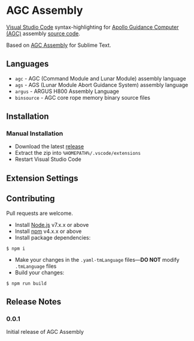 # AGC Assembly
[Visual Studio Code][0] syntax-highlighting for
[Apollo Guidance Computer (AGC)][1] assembly [source code][2].

Based on [AGC Assembly][3] for Sublime Text.

## Languages

- `agc` - AGC (Command Module and Lunar Module) assembly language
- `ags` - AGS (Lunar Module Abort Guidance System) assembly language
- `argus` - ARGUS H800 Assembly Language
- `binsource` - AGC core rope memory binary source files

## Installation
<!--
### [Package Control][3]

 - Command Palette (OS X: `Cmd-Shift-P`, Linux/Windows: `Ctrl-Shift-P`)
 - Select `Package Control: Install Package`.
 - Select `AGC Assembly`

Package Control will automatically keep `AGC Assembly` up to date.

## Suggested Settings

Included are suggested settings files for the three supported filetypes.
Current [VirtualAGC][1] project conventions are to use hard tabs every 8
columns when entering source.

```
{
    "tab_size": 8,
    "translate_tabs_to_spaces": false,
    "use_tab_stops": true,
    "detect_indentation": false,
    "auto_indent": true,
    "smart_indent": false,
    "indent_to_bracket": false,
    "trim_automatic_white_space": false,
    "tab_completion": false
}
```

You can set the language-specific settings by opening an AGC/AGS source file
and selecting `Sublime Text` > `Preferences` > `Settings - Syntax-Specific`.
-->
### Manual Installation

- Download the latest [release](https://github.com/wopian/agc-assembly/releases)
- Extract the zip into `%HOMEPATH%/.vscode/extensions`
- Restart Visual Studio Code

## Extension Settings
<!--
Include if your extension adds any VS Code settings through the `contributes.configuration` extension point.

For example:

This extension contributes the following settings:

* `myExtension.enable`: enable/disable this extension
* `myExtension.thing`: set to `blah` to do something
-->
## Contributing

Pull requests are welcome.

- Install [Node.js][4] v7.x.x or above
- Install [npm][5] v4.x.x or above
- Install package dependencies:
```
$ npm i
```
- Make your changes in the `.yaml-tmLanguage` files—**DO NOT** modify `.tmLanguage` files
- Build your changes:
```
$ npm run build
```

[0]:https://code.visualstudio.com/
[1]:http://www.ibiblio.org/apollo/
[2]:https://github.com/rburkey2005/virtualagc
[3]:https://github.com/jimlawton/AGC-Assembly
[4]:https://nodejs.org/en/
[5]:https://www.npmjs.com/

## Release Notes

### 0.0.1

Initial release of AGC Assembly

